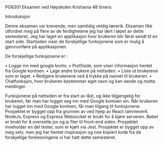 PG6301 Eksamen ved Høyskolen Kristiania 48 timers

Introduksjon

Denne eksamen var krevende, men samtidig veldig lærerik. Eksamen fikk utfordret meg på flere av de  ferdighetene jeg har lært i løpet av dette semesteret. 
Jeg har laget en applikasjon hvor brukeren blir først sendt til en start side. Startsiden viser de forskjellige funksjonene som er mulig å gjennomføre på applikasjonen. 

De forskjellige funksjonene er : 

•	Logge inn med google konto.
•	Profilside, som viser informasjon hentet fra Google kontoen.
•	Lage andre brukere på nettsiden.
•	Liste ut brukerene som er laget.
•	Redigere brukerene ved å trykke på navnet til brukeren.
•	Chatfunksjon, hvor brukeren bestemmer eget navn og kan sende og motta meldinger.

Funksjonene på nettsiden er fra start av låst, og ikke tilgjengelig for brukeren, før man har logget seg inn med Google kontoen sin.
Når brukeren har logget inn med Google kontoen, får man tilgang til funksjonene. Prosjektet er bygget opp fra grunnen av ved hjelp av React rammeverk.  
NodeJs, Express og Express Websocket er brukt for å kjøre serveren. Babel er brukt for å oversette jsx og js filer til front-end siden. 
Prosjektet inneholder en del tester, som er kjørt via Jest. Prosjektet er bygget opp av meg selv, men jeg har hentet inspirasjon og noe kopiert kode fra de forskjellige forelesningene vi har hatt dette semesteret. 
